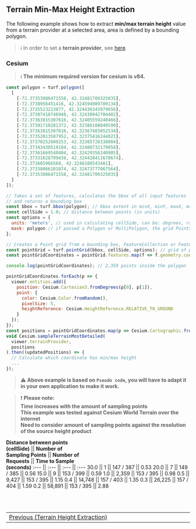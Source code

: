 ## Terrain Min-Max Height Extraction <!-- {docsify-ignore} -->
The following example shows how to extract **min/max terrain height** value from a terrain provider at a selected area, area is defined by a bounding polygon.

> :information_source: In order to set a **terrain provider**, see [here](/getting-started/3d/3d_step-by-step.md).

### Cesium

> :information_source: **The minimum required version for cesium is v84.**

```javascript
const polygon = turf.polygon([
  [
    [-72.37353086471558, 42.32481709325035],
    [-72.3738956451416, 42.324594989789134],
    [-72.3735523223877, 42.324436343979656],
    [-72.37387418746948, 42.32430942704402],
    [-72.37363815307616, 42.32405559240466],
    [-72.37391710281372, 42.32388108049599],
    [-72.37363815307616, 42.32367483852534],
    [-72.37352013587952, 42.32375416244021],
    [-72.37370252609253, 42.32385728338004],
    [-72.37343430519104, 42.32408732179058],
    [-72.37361669540404, 42.32429356240905],
    [-72.37331628799438, 42.324428411678674],
    [-72.373605966568, 42.3246108543481],
    [-72.37338066101074, 42.32473777067564],
    [-72.37353086471558, 42.32481709325035]
  ]
]);

// Takes a set of features, calculates the bbox of all input features
// and returns a bounding box
const bbox = turf.bbox(polygon); // bbox extent in minX, minY, maxX, maxY order
const cellSide = 1.0; // distance between points (in units)
const options = {
  units: 'meters', // used in calculating cellSide, can be: degrees, radians, miles, or kilometers (default)
  mask: polygon // if passed a Polygon or MultiPolygon, the grid Points will be created only inside it
};

// Creates a Point grid from a bounding box, FeatureCollection or Feature.
const pointGrid = turf.pointGrid(bbox, cellSide, options); // grid of points
const pointGridCoordinates = pointGrid.features.map(f => f.geometry.coordinates);

console.log(pointGridCoordinates); // 2,359 points inside the polygon

pointGridCoordinates.forEach(p => {
  viewer.entities.add({
    position: Cesium.Cartesian3.fromDegrees(p[0], p[1]),
    point: {
      color: Cesium.Color.fromRandom(),
      pixelSize: 5,
      heightReference: Cesium.HeightReference.RELATIVE_TO_GROUND
    }
  });
});
const positions = pointGridCoordinates.map(p => Cesium.Cartographic.fromDegrees(p[0], p[1]));
void Cesium.sampleTerrainMostDetailed(
  viewer.terrainProvider,
  positions
).then((updatedPositions) => {
  // Calculate which coordinate has min/max height
  ...
});
```
> :warning: **Above example is based on `Pseudo code`, you will have to adapt it in your own application to make it work.**

> :heavy_exclamation_mark: **Please note:<br/>Time increases with the amount of sampling points<br/>This example was tested against Cesium World Terrain over the internet<br/>Need to consider amount of sampling points against the resolution of the source height product**

**Distance between points<br/>(cellSide)** || **Number of<br/>Sampling Points** || **Number of<br/>Requests** || **Time to Sample<br/>(seconds)**
:--- || :--- || :--- || :---
30.0 || 1 || 147 / 387 || 0.53
20.0 || 7 || 149 / 385 || 0.56
15.0 || 9 || 153 / 399 || 0.59
1.0 || 2,359 || 153 / 395 || 0.98
0.5 || 9,427 || 153 / 395 || 1.15
0.4 || 14,748 || 157 / 403 || 1.35
0.3 || 26,225 || 157 / 404 || 1.59
0.2 || 58,891 || 153 / 395 || 2.88

<br/>
<br/>
<table style=" width: 100%; display: table !important;">
    <tbody>
        <tr>
            <td align="left">
                <a href="#/getting-started/3d/3d_terrain_height_extraction">Previous (Terrain Height Extraction)</a>
            </td>
            <td align="right"></td>
        </tr>
    </tbody>
</table>
